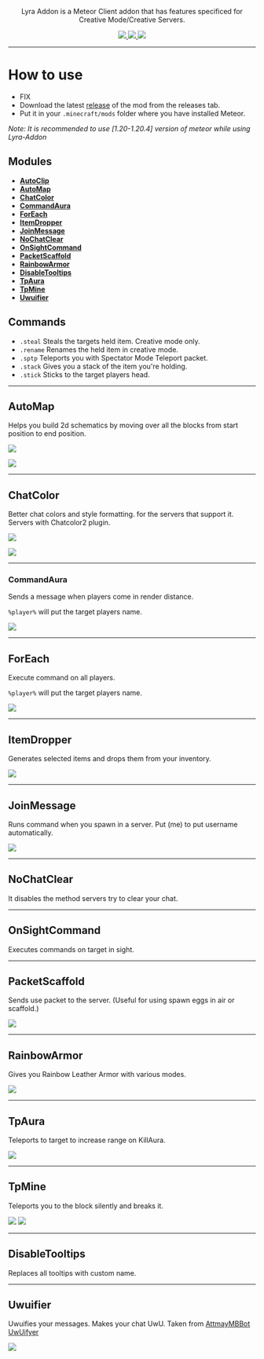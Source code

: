 <p align="center">
</p>
<p align="center">Lyra Addon is a Meteor Client addon that has features specificed for Creative Mode/Creative Servers.</p>
<p align="center">
<a href="https://github.com/RattlesHyper/Lyra-Addon/releases/latest">
  <img src="https://img.shields.io/github/v/release/RattlesHyper/Lyra-Addon?color=red&style=for-the-badge"/>
</a>
  <a href="https://github.com/RattlesHyper/Lyra-Addon/releases">
  <img src="https://img.shields.io/github/downloads/RattlesHyper/Lyra-Addon/total?color=red&style=for-the-badge"/>
      <a href="https://discord.gg/uFpaAZdVgS"><img src="https://img.shields.io/discord/935341227400904734?label=DISCORD&color=red&style=for-the-badge"></a>
  </a>
</p>

<hr />

# How to use
- FIX
- Download the latest [release](/../../releases) of the mod from the releases tab.
- Put it in your `.minecraft/mods` folder where you have installed Meteor.

*Note: It is recommended to use [1.20-1.20.4] version of meteor while using Lyra-Addon*

## Modules

- **[AutoClip](#autoclip)**
- **[AutoMap](#automap)**
- **[ChatColor](#chatcolor)**
- **[CommandAura](#commandaura)**
- **[ForEach](#foreach)**
- **[ItemDropper](#itemdropper)**
- **[JoinMessage](#joinmessage)** 
- **[NoChatClear](#nochatclear)**
- **[OnSightCommand](#onsightcommand)**
- **[PacketScaffold](#packetscaffold)**
- **[RainbowArmor](#rainbowarmor)**
- **[DisableTooltips](#disabletooltips)**
- **[TpAura](#tpaura)**
- **[TpMine](#tpaura)**
- **[Uwuifier](#uwuifier)**

## Commands

- `.steal` Steals the targets held item. Creative mode only.
- `.rename` Renames the held item in creative mode.
- `.sptp` Teleports you with Spectator Mode Teleport packet.
- `.stack` Gives you a stack of the item you're holding.
- `.stick` Sticks to the target players head.

<hr />

## AutoMap

Helps you build 2d schematics by moving over all the blocks from start position to end position.

![](https://cdn.discordapp.com/attachments/937393739490537493/1116078413267075275/automap.gif)

![](https://cdn.discordapp.com/attachments/937393739490537493/1116068310245707807/image.png)

<hr />

## ChatColor
Better chat colors and style formatting. for the servers that support it. Servers with Chatcolor2 plugin.

![](https://cdn.discordapp.com/attachments/937393739490537493/1116070696133607474/image.png)

![](https://cdn.discordapp.com/attachments/937393739490537493/1145952727122329670/image.png)

<hr />

### CommandAura
Sends a message when players come in render distance.

`%player%` will put the target players name.

![](https://cdn.discordapp.com/attachments/937393739490537493/1116071408494194799/image.png)

<hr />

## ForEach
Execute command on all players.

`%player%` will put the target players name.

![](https://cdn.discordapp.com/attachments/937393739490537493/1116072115305709608/image.png)

<hr />

## ItemDropper
Generates selected items and drops them from your inventory.

![](https://cdn.discordapp.com/attachments/937393739490537493/1116072378204700744/image.png)

<hr />

## JoinMessage
Runs command when you spawn in a server. Put (me) to put username automatically.

![](https://cdn.discordapp.com/attachments/937393739490537493/1143089914989269012/image.png)

<hr />

## NoChatClear
It disables the method servers try to clear your chat.

<hr />

## OnSightCommand
Executes commands on target in sight.

<hr />

## PacketScaffold
Sends use packet to the server. (Useful for using spawn eggs in air or scaffold.)

![](https://cdn.discordapp.com/attachments/937393739490537493/1116073604921172071/image.png)

<hr />

## RainbowArmor
Gives you Rainbow Leather Armor with various modes.

![](https://cdn.discordapp.com/attachments/937393739490537493/1134086384483831848/image.png)
<hr />

## TpAura
Teleports to target to increase range on KillAura.

![](https://cdn.discordapp.com/attachments/937393739490537493/1134086751619645470/image.png)
<hr />

## TpMine
Teleports you to the block silently and breaks it.

![](https://cdn.discordapp.com/attachments/937393739490537493/1145961789104857228/tpmine.gif)
![](https://cdn.discordapp.com/attachments/937393739490537493/1145964040657584138/image.png)
<hr />

## DisableTooltips
Replaces all tooltips with custom name.

<hr />

## Uwuifier
Uwuifies your messages. Makes your chat UwU.
Taken from [AttmayMBBot UwUifyer](https://github.com/Woodmaninator/AttmayMBBot/blob/main/src/main/java/attmayMBBot/functionalities/UwUifyer.java)

![](https://cdn.discordapp.com/attachments/937393739490537493/1145952158722838611/image.png)
